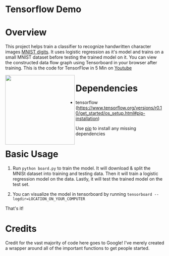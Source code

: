 # Tensorflow Demo

Overview
============
This project helps train a classifier to recognize handwritten character images [MNIST digits](http://yann.lecun.com/exdb/mnist/). It uses logistic regression as it's model and trains on a small MNIST dataset before testing the trained model on it. You can view the constructed data flow graph using Tensorboard in your browser after training. This is the code for TensorFlow in 5 Min on [Youtube](https://youtu.be/2FmcHiLCwTU)

<img src="https://camo.githubusercontent.com/d440ac2eee1cb3ea33340a2c5f6f15a0878e9275/687474703a2f2f692e7974696d672e636f6d2f76692f3051493378675875422d512f687164656661756c742e6a7067" height="220px" align="left">

Dependencies
============

* tensorflow (https://www.tensorflow.org/versions/r0.10/get_started/os_setup.html#pip-installation)

Use [pip](https://pypi.python.org/pypi/pip) to install any missing dependencies

Basic Usage
===========

1. Run ```python board.py``` to train the model. It will download & split the MNISt dataset into training and testing data. Then it will train a logistic regression model on the data. Lastly, it will test the trained model on the test set.

2. You can visualize the model in tensorboard by running ```tensorboard --logdir=LOCATION_ON_YOUR_COMPUTER```

That's it!

Credits
===========
Credit for the vast majority of code here goes to Google! I've merely created a wrapper around all of the important functions to get people started.
